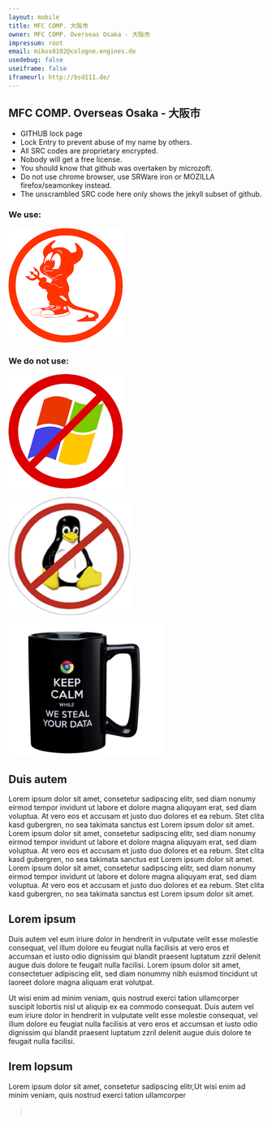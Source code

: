```yaml
---
layout: mobile
title: MFC COMP. 大阪市
owner: MFC COMP. Overseas Osaka - 大阪市
impressum: root
email: mikos0102@cologne.engines.de
usedebug: false
useiframe: false
iframeurl: http://bsd111.de/
---
```


## MFC COMP. Overseas Osaka - 大阪市

* GITHUB lock page
* Lock Entry to prevent abuse of my name by others.
* All SRC codes are proprietary encrypted.
* Nobody will get a free license.
* You should know that github was overtaken by microzoft.
* Do not use chrome browser, use SRWare iron or MOZILLA firefox/seamonkey instead.
* The unscrambled SRC code here only shows the jekyll subset of github.

### We use:


![use bsd](assets/images/bsd.png)


### We do not use:


![no windoze](assets/images/no_win.png)

![no linux](assets/images/no_linux.png)

![no chrome](assets/images/no_chrome.png)

## Duis autem

Lorem ipsum dolor sit amet, consetetur sadipscing elitr, sed diam nonumy eirmod tempor invidunt ut labore et dolore magna aliquyam erat, sed diam voluptua. At vero eos et accusam et justo duo dolores et ea rebum. Stet clita kasd gubergren, no sea takimata sanctus est Lorem ipsum dolor sit amet. Lorem ipsum dolor sit amet, consetetur sadipscing elitr, sed diam nonumy eirmod tempor invidunt ut labore et dolore magna aliquyam erat, sed diam voluptua. At vero eos et accusam et justo duo dolores et ea rebum. Stet clita kasd gubergren, no sea takimata sanctus est Lorem ipsum dolor sit amet. Lorem ipsum dolor sit amet, consetetur sadipscing elitr, sed diam nonumy eirmod tempor invidunt ut labore et dolore magna aliquyam erat, sed diam voluptua. At vero eos et accusam et justo duo dolores et ea rebum. Stet clita kasd gubergren, no sea takimata sanctus est Lorem ipsum dolor sit amet. 

## Lorem ipsum

Duis autem vel eum iriure dolor in hendrerit in vulputate velit esse molestie consequat, vel illum dolore eu feugiat nulla facilisis at vero eros et accumsan et iusto odio dignissim qui blandit praesent luptatum zzril delenit augue duis dolore te feugait nulla facilisi. Lorem ipsum dolor sit amet, consectetuer adipiscing elit, sed diam nonummy nibh euismod tincidunt ut laoreet dolore magna aliquam erat volutpat. 

Ut wisi enim ad minim veniam, quis nostrud exerci tation ullamcorper suscipit lobortis nisl ut aliquip ex ea commodo consequat. Duis autem vel eum iriure dolor in hendrerit in vulputate velit esse molestie consequat, vel illum dolore eu feugiat nulla facilisis at vero eros et accumsan et iusto odio dignissim qui blandit praesent luptatum zzril delenit augue duis dolore te feugait nulla facilisi. 

## Irem lopsum
Lorem ipsum dolor sit amet, consetetur sadipscing elitr,Ut wisi enim ad minim veniam, quis nostrud exerci tation ullamcorper 

   >&nbsp;

